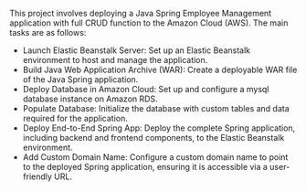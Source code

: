 This project involves deploying a Java Spring Employee Management application with full CRUD function to the Amazon Cloud (AWS). The main tasks are as follows:

* Launch Elastic Beanstalk Server: Set up an Elastic Beanstalk environment to host and manage the application.
* Build Java Web Application Archive (WAR): Create a deployable WAR file of the Java Spring application.
* Deploy Database in Amazon Cloud: Set up and configure a mysql database instance on Amazon RDS.
* Populate Database: Initialize the database with custom tables and data required for the application.
* Deploy End-to-End Spring App: Deploy the complete Spring application, including backend and frontend components, to the Elastic Beanstalk environment.
* Add Custom Domain Name: Configure a custom domain name to point to the deployed Spring application, ensuring it is accessible via a user-friendly URL.